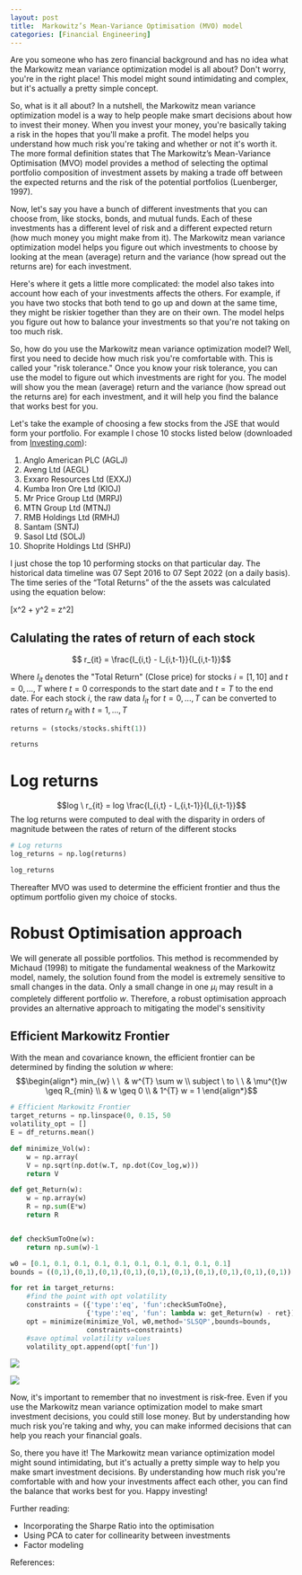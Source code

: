 ```yaml
---
layout: post
title:  Markowitz’s Mean-Variance Optimisation (MVO) model
categories: [Financial Engineering]
---
```


Are you someone who has zero financial background and has no idea what the Markowitz mean variance optimization model is all about? Don't worry, you're in the right place! This model might sound intimidating and complex, but it's actually a pretty simple concept.

So, what is it all about? In a nutshell, the Markowitz mean variance optimization model is a way to help people make smart decisions about how to invest their money. When you invest your money, you're basically taking a risk in the hopes that you'll make a profit. The model helps you understand how much risk you're taking and whether or not it's worth it. The more formal definition states that The Markowitz’s Mean-Variance Optimisation (MVO) model provides a method of selecting the optimal portfolio composition of investment assets by making a trade off between the expected returns and the risk of the potential portfolios (Luenberger, 1997). 

Now, let's say you have a bunch of different investments that you can choose from, like stocks, bonds, and mutual funds. Each of these investments has a different level of risk and a different expected return (how much money you might make from it). The Markowitz mean variance optimization model helps you figure out which investments to choose by looking at the mean (average) return and the variance (how spread out the returns are) for each investment.

Here's where it gets a little more complicated: the model also takes into account how each of your investments affects the others. For example, if you have two stocks that both tend to go up and down at the same time, they might be riskier together than they are on their own. The model helps you figure out how to balance your investments so that you're not taking on too much risk.

So, how do you use the Markowitz mean variance optimization model? Well, first you need to decide how much risk you're comfortable with. This is called your "risk tolerance." Once you know your risk tolerance, you can use the model to figure out which investments are right for you. The model will show you the mean (average) return and the variance (how spread out the returns are) for each investment, and it will help you find the balance that works best for you.

Let's take the example of choosing a few stocks from the JSE that would form your portfolio. For example I chose 10 stocks listed below (downloaded from [Investing.com](http://pygments.org/)): 
1. Anglo American PLC (AGLJ) 
2. Aveng Ltd (AEGL) 
3. Exxaro Resources Ltd (EXXJ) 
4. Kumba Iron Ore Ltd (KIOJ) 
5. Mr Price Group Ltd (MRPJ) 
6. MTN Group Ltd (MTNJ) 
7. RMB Holdings Ltd (RMHJ) 
8. Santam (SNTJ) 
9. Sasol Ltd (SOLJ) 
10. Shoprite Holdings Ltd (SHPJ)

I just chose the top 10 performing stocks on that particular day. The historical data timeline was 07 Sept 2016 to 07 Sept 2022 (on a daily basis).  The time series of the “Total Returns” of the the assets was calculated using the equation below:

\[x^2 + y^2 = z^2\]


## Calulating the rates of return of each stock
$$ r_{it} = \frac{I_{i,t} - I_{i,t-1}}{I_{i,t-1}}$$

  Where $I_{it}$ denotes the "Total Return" (Close price) for stocks $i=[1,10]$ and $t = 0,...,T$ where $t=0$ corresponds to the start date and $t=T$ to the end date. For each stock $i$, the raw data $I_{it}$ for $t=0,...,T$ can be converted to rates of return $r_{it}$ with $t = 1,...,T$

```python
returns = (stocks/stocks.shift(1))

returns
```

# Log returns
$$log \ r_{it} = log \frac{I_{i,t} - I_{i,t-1}}{I_{i,t-1}}$$
The log returns were computed to deal with the disparity in orders of magnitude between the rates of return of the different stocks

```python
# Log returns
log_returns = np.log(returns)

log_returns
```

Thereafter MVO was used to determine the efficient frontier and thus the optimum portfolio given my choice of stocks. 

# Robust Optimisation approach
We will generate all possible portfolios. This method is recommended by Michaud (1998) to mitigate the fundamental weakness of the Markowitz model, namely, the solution found from the model is extremely sensitive to small changes in the data. Only a small change in one $\mu_{i}$ may result in a completely different portfolio $w$. Therefore, a robust optimisation approach provides an alternative approach to mitigating the model's sensitivity

## Efficient Markowitz Frontier
With the mean and covariance known, the efficient frontier can be determined by finding the solution $w$ where:
$$\begin{align*} min_{w} \ \  & w^{T} \sum w \\ subject \ to \ \ & \mu^{t}w \geq R_{min} \\ & w \geq 0 \\ & 1^{T} w = 1 \end{align*}$$
```python
# Efficient Markowitz Frontier
target_returns = np.linspace(0, 0.15, 50
volatility_opt = []
E = df_returns.mean()

def minimize_Vol(w):
    w = np.array(
    V = np.sqrt(np.dot(w.T, np.dot(Cov_log,w)))
    return V

def get_Return(w):
    w = np.array(w)
    R = np.sum(E*w)
	return R


def checkSumToOne(w):
    return np.sum(w)-1

w0 = [0.1, 0.1, 0.1, 0.1, 0.1, 0.1, 0.1, 0.1, 0.1, 0.1]
bounds = ((0,1),(0,1),(0,1),(0,1),(0,1),(0,1),(0,1),(0,1),(0,1),(0,1))

for ret in target_returns:
    #find the point with opt volatility
    constraints = ({'type':'eq', 'fun':checkSumToOne},
                   {'type':'eq', 'fun': lambda w: get_Return(w) - ret})
    opt = minimize(minimize_Vol, w0,method='SLSQP',bounds=bounds, 
                   constraints=constraints)
    #save optimal volatility values
    volatility_opt.append(opt['fun'])
```

![](/images/reverie-demo.png)

![](/images/reverie-demo.png)

Now, it's important to remember that no investment is risk-free. Even if you use the Markowitz mean variance optimization model to make smart investment decisions, you could still lose money. But by understanding how much risk you're taking and why, you can make informed decisions that can help you reach your financial goals.

So, there you have it! The Markowitz mean variance optimization model might sound intimidating, but it's actually a pretty simple way to help you make smart investment decisions. By understanding how much risk you're comfortable with and how your investments affect each other, you can find the balance that works best for you. Happy investing!


Further reading:
- Incorporating the Sharpe Ratio into the optimisation 
- Using PCA to cater for collinearity between investments
- Factor modeling

References:
